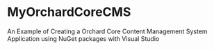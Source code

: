 # MyOrchardCoreCMS
An Example of Creating a Orchard Core Content Management System Application using NuGet packages with Visual Studio
